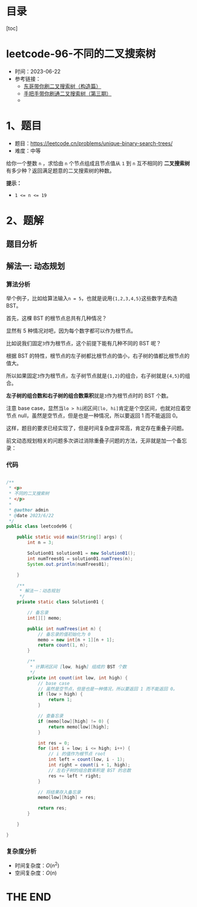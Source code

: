 # 目录

[toc]

# leetcode-96-不同的二叉搜索树

- 时间：2023-06-22
- 参考链接：
  - [东哥带你刷二叉搜索树（构造篇）](https://labuladong.gitee.io/algo/di-yi-zhan-da78c/shou-ba-sh-66994/dong-ge-da-b16de/)
  - [手把手带你刷通二叉搜索树（第三期）](https://mp.weixin.qq.com/s/kcwz2lyRxxOsC3n11qdVSw)
  - 



# 1、题目

- 题目：https://leetcode.cn/problems/unique-binary-search-trees/
- 难度：中等



给你一个整数 `n` ，求恰由 `n` 个节点组成且节点值从 `1` 到 `n` 互不相同的 **二叉搜索树** 有多少种？返回满足题意的二叉搜索树的种数。



**提示：**

+ `1 <= n <= 19`



# 2、题解

## 题目分析



## 解法一: 动态规划

### 算法分析

举个例子，比如给算法输入`n = 5`，也就是说用`{1,2,3,4,5}`这些数字去构造 BST。

首先，这棵 BST 的根节点总共有几种情况？

显然有 5 种情况对吧，因为每个数字都可以作为根节点。

比如说我们固定`3`作为根节点，这个前提下能有几种不同的 BST 呢？

根据 BST 的特性，根节点的左子树都比根节点的值小，右子树的值都比根节点的值大。

所以如果固定`3`作为根节点，左子树节点就是`{1,2}`的组合，右子树就是`{4,5}`的组合。

**左子树的组合数和右子树的组合数乘积**就是`3`作为根节点时的 BST 个数。



注意 base case，显然当`lo > hi`闭区间`[lo, hi]`肯定是个空区间，也就对应着空节点 null，虽然是空节点，但是也是一种情况，所以要返回 1 而不能返回 0。

这样，题目的要求已经实现了，但是时间复杂度非常高，肯定存在重叠子问题。

前文动态规划相关的问题多次讲过消除重叠子问题的方法，无非就是加一个备忘录：

### 代码

```java

/**
 * <p>
 * 不同的二叉搜索树
 * </p>
 *
 * @author admin
 * @date 2023/6/22
 */
public class leetcode96 {

    public static void main(String[] args) {
        int n = 3;

        Solution01 solution01 = new Solution01();
        int numTrees01 = solution01.numTrees(n);
        System.out.println(numTrees01);

    }

    /**
     * 解法一：动态规划
     */
    private static class Solution01 {

        // 备忘录
        int[][] memo;

        public int numTrees(int n) {
            // 备忘录的值初始化为 0
            memo = new int[n + 1][n + 1];
            return count(1, n);
        }

        /**
         * 计算闭区间 [low, high] 组成的 BST 个数
         */
        private int count(int low, int high) {
            // base case
            // 虽然是空节点，但是也是一种情况，所以要返回 1 而不能返回 0。
            if (low > high) {
                return 1;
            }

            // 查备忘录
            if (memo[low][high] != 0) {
                return memo[low][high];
            }

            int res = 0;
            for (int i = low; i <= high; i++) {
                // i 的值作为根节点 root
                int left = count(low, i - 1);
                int right = count(i + 1, high);
                // 左右子树的组合数乘积是 BST 的总数
                res += left * right;
            }

            // 将结果存入备忘录
            memo[low][high] = res;

            return res;
        }

    }

}


```





### 复杂度分析

- 时间复杂度：$O(n^2)$
- 空间复杂度：$O(n)$





# THE END